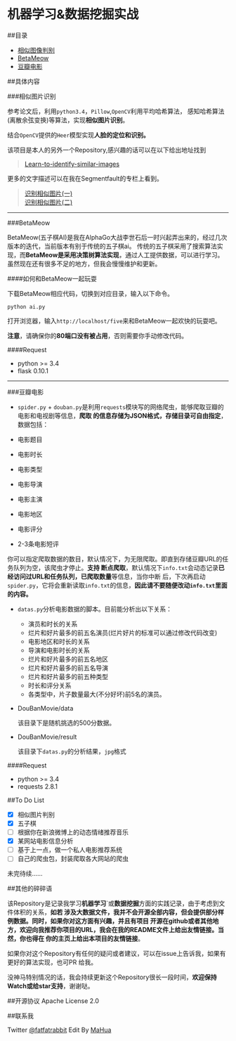 机器学习&数据挖掘实战
=====================

##目录

 - [相似图像判别](#相似图像判别)
 - [BetaMeow](#BetaMeow)
 - [豆瓣电影](#豆瓣电影)


##具体内容 


###<span id="Learn-to-identify-similar-images">相似图片识别</span>

参考论文后，利用```python3.4```，```Pillow```,```OpenCV```利用平均哈希算法，
感知哈希算法(离散余弦变换)等算法，实现**相似图片识别**。

结合```OpenCV```提供的```Heer```模型实现**人脸的定位和识别。**

该项目是本人的另外一个Repository,感兴趣的话可以在以下给出地址找到

> [Learn-to-identify-similar-images](https://github.com/MashiMaroLjc/Learn-to-identify-similar-images)

更多的文字描述可以在我在Segmentfault的专栏上看到。

> [识别相似图片(一)](https://segmentfault.com/a/1190000004467183)</br>
> [识别相似图片(二)](https://segmentfault.com/a/1190000004500523?_ea=630748)


-----


###<span id="BetaMeow">BetaMeow</span>

BetaMeow(五子棋AI)是我在AlphaGo大战李世石后一时兴起弄出来的，经过几次版本的迭代，当前版本有别于传统的五子棋ai。
传统的五子棋采用了搜索算法实现，而**BetaMeow是采用决策树算法实现**，通过人工提供数据，可以进行学习。
虽然现在还有很多不足的地方，但我会慢慢维护和更新。

####如何和BetaMeow一起玩耍

下载BetaMeow相应代码，切换到对应目录，输入以下命令。

```
python ai.py
```

打开浏览器，输入```http://localhost/five```来和BetaMeow一起欢快的玩耍吧。

**注意**，请确保你的**80端口没有被占用**，否则需要你手动修改代码。

####Request

- python >= 3.4 
- flask 0.10.1


-----

###<span id="DouBanMovie">豆瓣电影</span>

 -  ```spider.py``` + ```douban.py```是利用```requests```模块写的网络爬虫，能够爬取豆瓣的电影和电视剧等信息，**爬取
的信息存储为JSON格式，存储目录可自由指定**，数据包括：
  
  - 电影题目
  - 电影时长
  - 电影类型
  - 电影导演
  - 电影主演
  - 电影地区
  - 电影评分
  - 2-3条电影短评

  你可以指定爬取数据的数目，默认情况下，为无限爬取。即直到存储豆瓣URL的任务队列为空，该爬虫才停止。**支持
断点爬取**，默认情况下```info.txt```会动态记录**已经访问过URL和任务队列，已爬取数量**等信息，当你中断
后，下次再启动```spider.py```，它将会重新读取```info.txt```的信息，**因此请不要随便改动```info.txt```里面的内容。**

 - ```datas.py```分析电影数据的脚本。目前能分析出以下关系：
   - 演员和时长的关系
   - 烂片和好片最多的前五名演员(烂片好片的标准可以通过修改代码改变)
   - 电影地区和时长的关系
   - 导演和电影时长的关系
   - 烂片和好片最多的前五名地区
   - 烂片和好片最多的前五名导演
   - 烂片和好片最多的前五种类型
   - 时长和评分关系
   - 各类型中，片子数量最大(不分好坏)前5名的演员。


- DouBanMovie/data
  
  该目录下是随机挑选的500分数据。

- DouBanMovie/result

  该目录下```datas.py```的分析结果，```jpg```格式


####Request
 - python >= 3.4
 - requests  2.8.1

##To Do List

- [x] 相似图片判别
- [x] 五子棋
- [ ] 根据你在新浪微博上的动态情绪推荐音乐
- [x] 某网站电影信息分析
- [ ] 基于上一点，做一个私人电影推荐系统
- [ ] 自己的爬虫包，封装爬取各大网站的爬虫

未完待续……


##其他的碎碎语

该Repository是记录我学习**机器学习**`或**数据挖掘**方面的实践记录，由于考虑到文件体积的关系，**如若
涉及大数据文件，我并不会开源全部内容，但会提供部分样例数据。**同时，**如果你对这方面有兴趣，并且有项目
开源在github或者其他地方，欢迎向我推荐你项目的URL，我会在我的README文件上给出友情链接**。当然，你也得**在
你的主页上给出本项目的友情链接**。

如果你对这个Repository有任何的疑问或者建议，可以在issue上告诉我，如果有更好的算法实现，也可PR
给我。

没神马特别情况的话，我会持续更新这个Repository很长一段时间，**欢迎保持Watch或给star支持**，谢谢哒。

##开源协议
Apache License 2.0

##联系我

Twitter [@fatfatrabbit](https://twitter.com/fat_fat_Rabbit)
Edit By [MaHua](http://mahua.jser.me)